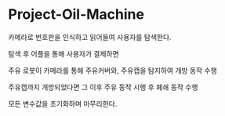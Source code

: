 # Project-Oil-Machine

카메라로 번호판을 인식하고 읽어들여 사용자를 탐색한다.

탐색 후 어플을 통해 사용자가 결제하면

주유 로봇이 카메라를 통해 주유커버와, 주유캡을 탐지하여 개방 동작 수행

주유캡까지 개방되었다면 그 이후 주유 동작 시행 후 폐쇄 동작 수행

모든 변수값을 초기화하며 마무리한다.

